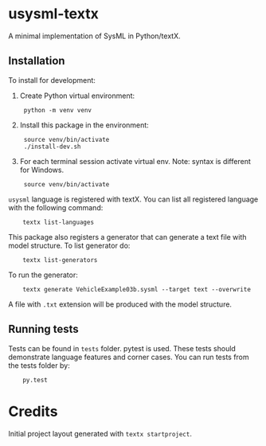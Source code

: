# usysml-textx

A minimal implementation of SysML in Python/textX.

## Installation

To install for development:

1. Create Python virtual environment:

        python -m venv venv

2. Install this package in the environment:

        source venv/bin/activate
        ./install-dev.sh

3. For each terminal session activate virtual env. Note: syntax is different for
   Windows.

        source venv/bin/activate
        
`usysml` language is registered with textX. You can list all registered language
with the following command:

        textx list-languages
        
This package also registers a generator that can generate a text file with model structure. To list generator do:

        textx list-generators
        
To run the generator:

        textx generate VehicleExample03b.sysml --target text --overwrite

A file with `.txt` extension will be produced with the model structure.
        

## Running tests

Tests can be found in `tests` folder. pytest is used. These tests should
demonstrate language features and corner cases. You can run tests from the tests
folder by:

        py.test

# Credits

Initial project layout generated with `textx startproject`.
